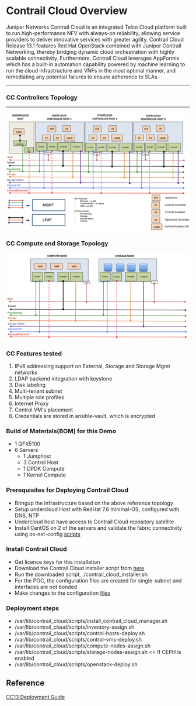 # Contrail Cloud Overview 

Juniper Networks Contrail Cloud is an integrated Telco Cloud platform built to run high-performance NFV with always-on reliability, allowing service providers to deliver innovative services with greater agility. Contrail Cloud Release 13.1 features Red Hat OpenStack combined with Juniper Contrail Networking, thereby bridging dynamic cloud orchestration with highly scalable connectivity. Furthermore, Contrail Cloud leverages AppFormix which has a built-in automation capability powered by machine learning to run the cloud infrastructure and VNFs in the most optimal manner, and remediating any potential failures to ensure adherence to SLAs.

* * *
### CC Controllers Topology 
* * *

![Controller Topology](images/cc_controllers.png)

### CC Compute and Storage Topology 

![Compute and Storage Topology](images/cc_compute_storage.png)


### CC Features tested 

1. IPv6 addressing support on External, Storage and Storage Mgmt networks
2. LDAP backend integration with keystone
3. Disk labeling
4. Multi-tenant subnet
5. Multiple role profiles
6. Internet Proxy
7. Control VM's placement
8. Credentials are stored in ansible-vault, which is encrypted

### Build of Materials(BOM) for this Demo

* 1 QFX5100
* 6 Servers
  * 1 Jumphost
  * 3 Control Host
  * 1 DPDK Compute
  * 1 Kernel Compute

### Prerequisites for Deploying Contrail Cloud

* Bringup the infrastructure based on the above reference topology
* Setup undercloud Host with RedHat 7.6 minimal-OS, configured with DNS, NTP
* Undercloud host have access to Contrail Cloud repository satellite
* Install CentOS on 2 of the servers and validate the fabric connectivity using os-net-config [scripts](validate_fabric)


### Install Contrail Cloud

* Get licence keys for this installation
* Download the Contrail Cloud installer script from [here](https://support.juniper.net/support/downloads/)
* Run the downloaded script, ./contrail_cloud_installer.sh
* For the POC, the configuration files are created for single-subnet and interfaces are not bonded
* Make changes to the configuration [files](working-configs-131/single-subnet)

### Deployment steps

*  /var/lib/contrail_cloud/scripts/install_contrail_cloud_manager.sh
*  /var/lib/contrail_cloud/scripts/inventory-assign.sh
*  /var/lib/contrail_cloud/scripts/control-hosts-deploy.sh
*  /var/lib/contrail_cloud/scripts/control-vms-deploy.sh
*  /var/lib/contrail_cloud/scripts/compute-nodes-assign.sh
*  /var/lib/contrail_cloud/scripts/storage-nodes-assign.sh    << If CEPH is enabled
*  /var/lib/contrail_cloud/scripts/openstack-deploy.sh


## Reference

[CC13 Deployment Guide](https://www.juniper.net/documentation/en_US/contrail5.0/information-products/pathway-pages/contrail-cloud-deployment-guide-13.0.pdf)                                 
